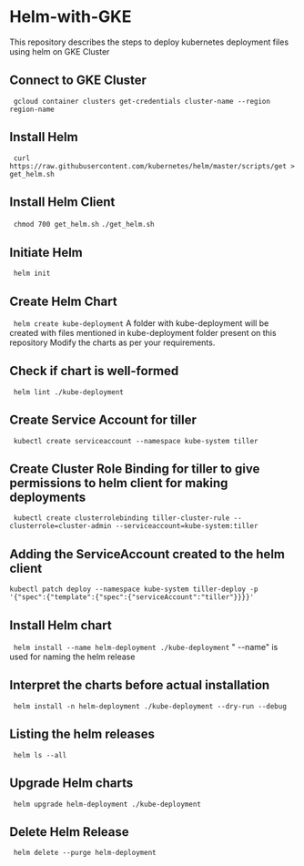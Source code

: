 # Helm-with-GKE
This repository describes the steps to deploy kubernetes deployment files using helm on GKE Cluster

## Connect to GKE Cluster
` gcloud container clusters get-credentials cluster-name --region region-name` 

## Install Helm
` curl https://raw.githubusercontent.com/kubernetes/helm/master/scripts/get > get_helm.sh`

## Install Helm Client
` chmod 700 get_helm.sh`
`./get_helm.sh`

## Initiate Helm
` helm init`

## Create Helm Chart
` helm create kube-deployment`
A folder with kube-deployment will be created with files mentioned in kube-deployment folder present on this repository
Modify the charts as per your requirements.

## Check if chart is well-formed
` helm lint ./kube-deployment`

## Create Service Account for tiller 
` kubectl create serviceaccount --namespace kube-system tiller`

## Create Cluster Role Binding for tiller to give permissions to helm client for making deployments
` kubectl create clusterrolebinding tiller-cluster-rule --clusterrole=cluster-admin --serviceaccount=kube-system:tiller`

## Adding the ServiceAccount created to the helm client
` kubectl patch deploy --namespace kube-system tiller-deploy -p '{"spec":{"template":{"spec":{"serviceAccount":"tiller"}}}}' `
## Install Helm chart
` helm install --name helm-deployment ./kube-deployment`
" --name" is used for naming the helm release


## Interpret the charts before actual installation
` helm install -n helm-deployment ./kube-deployment --dry-run --debug`

## Listing the helm releases
` helm ls --all`

## Upgrade Helm charts
` helm upgrade helm-deployment ./kube-deployment`

## Delete Helm Release
` helm delete --purge helm-deployment`

